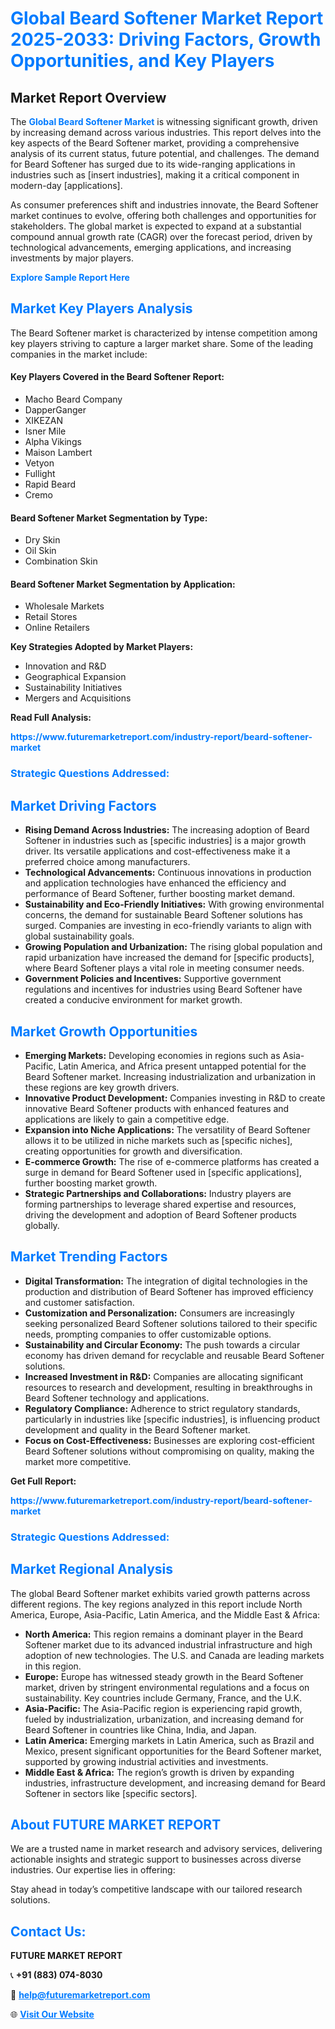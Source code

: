 <h1 style="color: #007BFF;">Global Beard Softener Market Report 2025-2033: Driving Factors, Growth Opportunities, and Key Players</h1>

<section id="overview">
<h2>Market Report Overview</h2>
<p>The <a href="https://www.futuremarketreport.com/industry-report/beard-softener-market" style="color: #007BFF; text-decoration: none;"><strong>Global Beard Softener Market</strong></a> is witnessing significant growth, driven by increasing demand across various industries. This report delves into the key aspects of the Beard Softener market, providing a comprehensive analysis of its current status, future potential, and challenges. The demand for Beard Softener has surged due to its wide-ranging applications in industries such as [insert industries], making it a critical component in modern-day [applications].</p>
<p>As consumer preferences shift and industries innovate, the Beard Softener market continues to evolve, offering both challenges and opportunities for stakeholders. The global market is expected to expand at a substantial compound annual growth rate (CAGR) over the forecast period, driven by technological advancements, emerging applications, and increasing investments by major players.</p>
</section>

<section id="overview">
<p><a href="https://www.futuremarketreport.com/request-sample/reportId=92135" style="color: #007BFF; text-decoration: none;"><strong>Explore Sample Report Here</strong></a></p>
</section>

<section id="key-players">
<h2 style="color: #007BFF;">Market Key Players Analysis</h2>
<p>The Beard Softener market is characterized by intense competition among key players striving to capture a larger market share. Some of the leading companies in the market include:</p>
<h4>Key Players Covered in the Beard Softener Report:</h4>
<ul><li>Macho Beard Company</li><li>DapperGanger</li><li>XIKEZAN</li><li>Isner Mile</li><li>Alpha Vikings</li><li>Maison Lambert</li><li>Vetyon</li><li>Fullight</li><li>Rapid Beard</li><li>Cremo</li></ul>
<h4>Beard Softener Market Segmentation by Type:</h4>
<ul><li>Dry Skin</li><li>Oil Skin</li><li>Combination Skin</li></ul>

<h4>Beard Softener Market Segmentation by Application:</h4>
<ul><li>Wholesale Markets</li><li>Retail Stores</li><li>Online Retailers</li></ul>
<p><strong>Key Strategies Adopted by Market Players:</strong></p>
<ul>
<li>Innovation and R&D</li>
<li>Geographical Expansion</li>
<li>Sustainability Initiatives</li>
<li>Mergers and Acquisitions</li>
</ul>
</section>

<section>
<p><strong>Read Full Analysis: </strong></p><a href="https://www.futuremarketreport.com/industry-report/beard-softener-market" style="color: #007BFF; text-decoration: none;"><strong>https://www.futuremarketreport.com/industry-report/beard-softener-market</strong></a>
<h3 style="color: #007BFF;">Strategic Questions Addressed:</h3>
</section>

<section id="driving-factors">
<h2 style="color: #007BFF;">Market Driving Factors</h2>
<ul>
<li><strong>Rising Demand Across Industries:</strong> The increasing adoption of Beard Softener in industries such as [specific industries] is a major growth driver. Its versatile applications and cost-effectiveness make it a preferred choice among manufacturers.</li>
<li><strong>Technological Advancements:</strong> Continuous innovations in production and application technologies have enhanced the efficiency and performance of Beard Softener, further boosting market demand.</li>
<li><strong>Sustainability and Eco-Friendly Initiatives:</strong> With growing environmental concerns, the demand for sustainable Beard Softener solutions has surged. Companies are investing in eco-friendly variants to align with global sustainability goals.</li>
<li><strong>Growing Population and Urbanization:</strong> The rising global population and rapid urbanization have increased the demand for [specific products], where Beard Softener plays a vital role in meeting consumer needs.</li>
<li><strong>Government Policies and Incentives:</strong> Supportive government regulations and incentives for industries using Beard Softener have created a conducive environment for market growth.</li>
</ul>
</section>

<section id="growth-opportunities">
<h2 style="color: #007BFF;">Market Growth Opportunities</h2>
<ul>
<li><strong>Emerging Markets:</strong> Developing economies in regions such as Asia-Pacific, Latin America, and Africa present untapped potential for the Beard Softener market. Increasing industrialization and urbanization in these regions are key growth drivers.</li>
<li><strong>Innovative Product Development:</strong> Companies investing in R&D to create innovative Beard Softener products with enhanced features and applications are likely to gain a competitive edge.</li>
<li><strong>Expansion into Niche Applications:</strong> The versatility of Beard Softener allows it to be utilized in niche markets such as [specific niches], creating opportunities for growth and diversification.</li>
<li><strong>E-commerce Growth:</strong> The rise of e-commerce platforms has created a surge in demand for Beard Softener used in [specific applications], further boosting market growth.</li>
<li><strong>Strategic Partnerships and Collaborations:</strong> Industry players are forming partnerships to leverage shared expertise and resources, driving the development and adoption of Beard Softener products globally.</li>
</ul>
</section>

<section id="trending-factors">
<h2 style="color: #007BFF;">Market Trending Factors</h2>
<ul>
<li><strong>Digital Transformation:</strong> The integration of digital technologies in the production and distribution of Beard Softener has improved efficiency and customer satisfaction.</li>
<li><strong>Customization and Personalization:</strong> Consumers are increasingly seeking personalized Beard Softener solutions tailored to their specific needs, prompting companies to offer customizable options.</li>
<li><strong>Sustainability and Circular Economy:</strong> The push towards a circular economy has driven demand for recyclable and reusable Beard Softener solutions.</li>
<li><strong>Increased Investment in R&D:</strong> Companies are allocating significant resources to research and development, resulting in breakthroughs in Beard Softener technology and applications.</li>
<li><strong>Regulatory Compliance:</strong> Adherence to strict regulatory standards, particularly in industries like [specific industries], is influencing product development and quality in the Beard Softener market.</li>
<li><strong>Focus on Cost-Effectiveness:</strong> Businesses are exploring cost-efficient Beard Softener solutions without compromising on quality, making the market more competitive.</li>
</ul>
</section>

<section>
<p><strong>Get Full Report: </strong></p><a href="https://www.futuremarketreport.com/industry-report/beard-softener-market" style="color: #007BFF; text-decoration: none;"><strong>https://www.futuremarketreport.com/industry-report/beard-softener-market</strong></a>
<h3 style="color: #007BFF;">Strategic Questions Addressed:</h3>
</section>


<section id="regional-analysis">
<h2 style="color: #007BFF;">Market Regional Analysis</h2>
<p>The global Beard Softener market exhibits varied growth patterns across different regions. The key regions analyzed in this report include North America, Europe, Asia-Pacific, Latin America, and the Middle East & Africa:</p>
<ul>
<li><strong>North America:</strong> This region remains a dominant player in the Beard Softener market due to its advanced industrial infrastructure and high adoption of new technologies. The U.S. and Canada are leading markets in this region.</li>
<li><strong>Europe:</strong> Europe has witnessed steady growth in the Beard Softener market, driven by stringent environmental regulations and a focus on sustainability. Key countries include Germany, France, and the U.K.</li>
<li><strong>Asia-Pacific:</strong> The Asia-Pacific region is experiencing rapid growth, fueled by industrialization, urbanization, and increasing demand for Beard Softener in countries like China, India, and Japan.</li>
<li><strong>Latin America:</strong> Emerging markets in Latin America, such as Brazil and Mexico, present significant opportunities for the Beard Softener market, supported by growing industrial activities and investments.</li>
<li><strong>Middle East & Africa:</strong> The region’s growth is driven by expanding industries, infrastructure development, and increasing demand for Beard Softener in sectors like [specific sectors].</li>
</ul>
</section>

<footer>
<h2 style="color: #007BFF;">About FUTURE MARKET REPORT</h2>
<p>We are a trusted name in market research and advisory services, delivering actionable insights and strategic support to businesses across diverse industries. Our expertise lies in offering:</p>

<p>Stay ahead in today’s competitive landscape with our tailored research solutions.</p>

<h2 style="color: #007BFF;">Contact Us:</h2>
<p><strong>FUTURE MARKET REPORT</strong></p>
<p>📞 <strong>+91 (883) 074-8030</strong></p>
<p>📧 <strong><a href="mailto:help@futuremarketreport.com" style="color: #007BFF;">help@futuremarketreport.com</a></strong></p>
<p>🌐 <strong><a href="https://www.futuremarketreport.com/" style="color: #007BFF;">Visit Our Website</a></strong></p>
</footer>